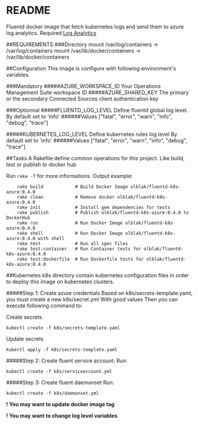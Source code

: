 # README
Fluentd docker image that fetch kubernetes logs and send them 
to azure log analytics.
Required [Log Analytics](https://docs.microsoft.com/en-us/azure/log-analytics/log-analytics-get-started)

##REQUIREMENTS
###Directory
mount /var/log/containers -> /var/log/containers
mount /var/lib/docker/containers -> /var/lib/docker/containers

##Configuration 
This image is configure with following environment's variables.

###Mandatory
#####AZURE_WORKSPACE_ID
Your Operations Management Suite workspace ID
#####AZURE_SHARED_KEY
The primary or the secondary Connected Sources client authentication key

###Optionnal
#####FLUENTD_LOG_LEVEL
Define fluentd global log level.
By default set to 'info'
######Values 
["fatal", "error", "warn", "info", "debug", "trace"]

#####KUBERNETES_LOG_LEVEL
Define kubernetes rules log level
By default set to 'info'
######Values 
["fatal", "error", "warn", "info", "debug", "trace"]

##Tasks
A Rakefile define common operations for this project.
Like build, test or publish to docker hub

Run ```rake -T``` for more informations.
Output example:
```
    rake build            # Build Docker Image olblak/fluentd-k8s-azure:0.4.0
    rake clean            # Remove docker olblak/fluentd-k8s-azure:0.4.0
    rake init             # Install gem dependencies for tests
    rake publish          # Publish olblak/fluentd-k8s-azure:0.4.0 to DockerHub
    rake run              # Run Docker Image olblak/fluentd-k8s-azure:0.4.0
    rake shell            # Run Docker Image olblak/fluentd-k8s-azure:0.4.0 with shell
    rake test             # Run all spec files
    rake test:container   # Run Container tests for olblak/fluentd-k8s-azure:0.4.0
    rake test:dockerfile  # Run Dockerfile tests for olblak/fluentd-k8s-azure:0.4.0
```
##Kubernetes
k8s directory contain kubernetes configuration files in order to deploy this image on kubernetes clusters.

#####Step 1: Create azure credentials
Based on k8s/secrets-template.yaml, you must create a new k8s/secret.yml
With good values
Then you can execute following command to:

Create secrets

```kubectl create -f k8s/secrets-template.yaml```

Update secrets

```kubectl apply -f k8s/secrets-template.yaml```

#####Step 2: Create fluent service account:
Run:

```kubectl create -f k8s/serviceaccount.yml```

#####Step 3: Create fluent daemonset
Run:

```kubectl create -f k8s/daemonset.yml```

__! You may want to update docker image tag__

__! You may want to change log level variables__
